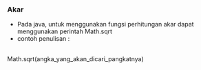 ### Akar

- Pada java, untuk menggunakan fungsi perhitungan akar dapat menggunakan perintah Math.sqrt
- contoh penulisan :
<br>
Math.sqrt(angka_yang_akan_dicari_pangkatnya)
